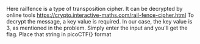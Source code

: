 Here railfence is a type of transposition cipher.
It can be decrypted by online tools
https://crypto.interactive-maths.com/rail-fence-cipher.html
To decrypt the message, a key value is required. In our case, the key value is 3, as mentioned in the problem.
Simply enter the input and you'll get the flag.
Place that string in picoCTF{} format
